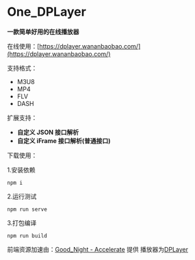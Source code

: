 # One_DPLayer

**一款简单好用的在线播放器**

在线使用：[https://dplayer.wananbaobao.com/](https://dplayer.wananbaobao.com/)

支持格式：

- M3U8
- MP4
- FLV
- DASH

扩展支持：

- **自定义 JSON 接口解析**
- **自定义 iFrame 接口解析(普通接口)**

下载使用：

1.安装依赖

```
npm i
```

2.运行测试

```
npm run serve
```

3.打包编译

```
npm run build
```

前端资源加速由：[Good_Night - Accelerate](https://www.wananbaobao.com/) 提供
播放器为[DPLayer](https://dplayer.js.org/zh/)
